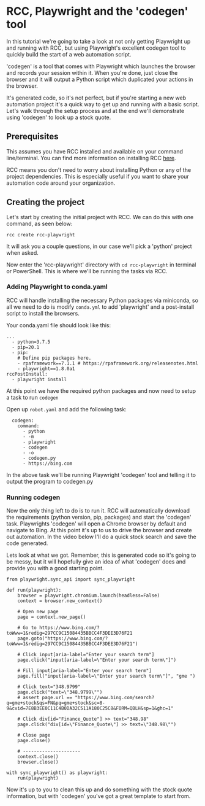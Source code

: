 # RCC, Playwright and the 'codegen' tool

In this tutorial we're going to take a look at not only getting Playwright up and running with RCC, but using Playwright's excellent codegen tool to quickly build the start of a web automation script.

'codegen' is a tool that comes with Playwright which launches the browser and records your session within it. When you're done, just close the browser and it will output a Python script which duplicated your actions in the browser.

It's generated code, so it's not perfect, but if you're starting a new web automation project it's a quick way to get up and running with a basic script. Let's walk through the setup process and at the end we'll demonstrate using 'codegen' to look up a stock quote.

## Prerequisites

This assumes you have RCC installed and available on your command line/terminal. You can find more information on installing RCC [here](https://github.com/robocorp/rcc).


RCC means you don't need to worry about installing Python or any of the project dependencies. This is especially useful if you want to share your automation code around your organization.


## Creating the project

Let's start by creating the initial project with RCC. We can do this with one command, as seen below:

```
rcc create rcc-playwright
```

It will ask you a couple questions, in our case we'll pick a 'python' project when asked.

Now enter the 'rcc-playwright' directory with `cd rcc-playwright` in terminal or PowerShell. This is where we'll be running the tasks via RCC.

### Adding Playwright to conda.yaml

RCC will handle installing the necessary Python packages via miniconda, so all we need to do is modify `conda.yml` to add 'playwright' and a post-install script to install the browsers.

Your conda.yaml file should look like this:

```
...
  - python=3.7.5
  - pip=20.1
  - pip:
    # Define pip packages here. 
    - rpaframework==7.1.1 # https://rpaframework.org/releasenotes.html
    - playwright==1.8.0a1
rccPostInstall:
  - playwright install
```

At this point we have the required python packages and now need to setup a task to run `codegen`

Open up `robot.yaml` and add the following task:

```
  codegen:
    command:
      - python
      - -m
      - playwright
      - codegen
      - -o
      - codegen.py
      - https://bing.com
```

In the above task we'll be running Playwright 'codegen' tool and telling it to output the program to codegen.py

### Running codegen

Now the only thing left to do is to run it. RCC will automatically download the requirements (python version, pip, packages) and start the 'codegen' task. Playwrights 'codegen' will open a Chrome browser by default and navigate to Bing. At this point it's up to us to drive the browser and create out automation. In the video below I'll do a quick stock search and save the code generated.

Lets look at what we got. Remember, this is generated code so it's going to be messy, but it will hopefully give an idea of what 'codegen' does and provide you with a good starting point.

```
from playwright.sync_api import sync_playwright

def run(playwright):
    browser = playwright.chromium.launch(headless=False)
    context = browser.new_context()

    # Open new page
    page = context.new_page()

    # Go to https://www.bing.com/?toWww=1&redig=297CC9C15084435BBCC4F3DEE3D76F21
    page.goto("https://www.bing.com/?toWww=1&redig=297CC9C15084435BBCC4F3DEE3D76F21")

    # Click input[aria-label="Enter your search term"]
    page.click("input[aria-label=\"Enter your search term\"]")

    # Fill input[aria-label="Enter your search term"]
    page.fill("input[aria-label=\"Enter your search term\"]", "gme ")

    # Click text="348.9799"
    page.click("text=\"348.9799\"")
    # assert page.url == "https://www.bing.com/search?q=gme+stock&qs=FN&pq=gme+stock&sc=8-9&cvid=7E8B3EE0C11C4B0DA32C511A180C25C8&FORM=QBLH&sp=1&ghc=1"

    # Click div[id="Finance_Quote"] >> text="348.98"
    page.click("div[id=\"Finance_Quote\"] >> text=\"348.98\"")

    # Close page
    page.close()

    # ---------------------
    context.close()
    browser.close()

with sync_playwright() as playwright:
    run(playwright)
```

Now it's up to you to clean this up and do something with the stock quote information, but with 'codegen' you've got a great template to start from.